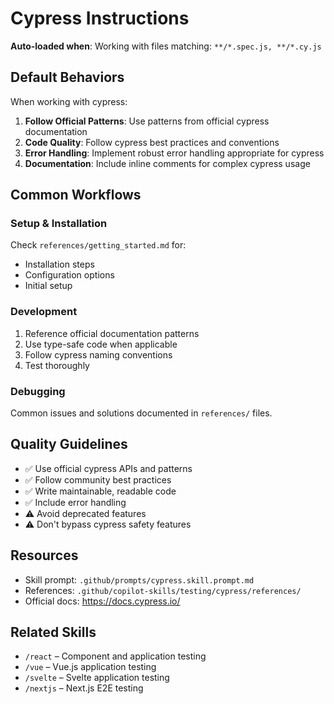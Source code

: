 # Cypress Instructions

**Auto-loaded when**: Working with files matching: `**/*.spec.js, **/*.cy.js`

## Default Behaviors

When working with cypress:

1. **Follow Official Patterns**: Use patterns from official cypress documentation
2. **Code Quality**: Follow cypress best practices and conventions
3. **Error Handling**: Implement robust error handling appropriate for cypress
4. **Documentation**: Include inline comments for complex cypress usage

## Common Workflows

### Setup & Installation

Check `references/getting_started.md` for:
- Installation steps
- Configuration options
- Initial setup

### Development

1. Reference official documentation patterns
2. Use type-safe code when applicable
3. Follow cypress naming conventions
4. Test thoroughly

### Debugging

Common issues and solutions documented in `references/` files.

## Quality Guidelines

- ✅ Use official cypress APIs and patterns
- ✅ Follow community best practices
- ✅ Write maintainable, readable code
- ✅ Include error handling
- ⚠️ Avoid deprecated features
- ⚠️ Don't bypass cypress safety features

## Resources

- Skill prompt: `.github/prompts/cypress.skill.prompt.md`
- References: `.github/copilot-skills/testing/cypress/references/`
- Official docs: https://docs.cypress.io/

## Related Skills

- `/react` – Component and application testing
- `/vue` – Vue.js application testing
- `/svelte` – Svelte application testing
- `/nextjs` – Next.js E2E testing

